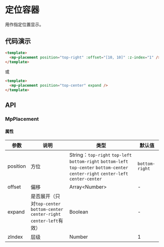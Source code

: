 # 定位容器

用作指定位置显示。

## 代码演示

```html
<template>
  <mp-placement position="top-right" :offset="[10, 10]" :z-index="1" />
</template>
```

或

```html
<template>
  <mp-placement position="top-center" expand />
</template>
```

## API

### MpPlacement

#### 属性

| 参数     | 说明                                                                          | 类型                                                                                                                                  | 默认值         |
| -------- | ----------------------------------------------------------------------------- | ------------------------------------------------------------------------------------------------------------------------------------- | -------------- |
| position | 方位                                                                          | String：`top-right` `top-left` `bottom-right` `bottom-left` `top-center` `bottom-center` `center-right` `center-left` `center-center` | `bottom-right` |
| offset   | 偏移                                                                          | Array\<Number\>                                                                                                                       | -              |
| expand   | 是否展开（只对`top-center` `bottom-center` `center-right` `center-left`有效） | Boolean                                                                                                                               | -              |
| zIndex   | 层级                                                                          | Number                                                                                                                                | 1              |
